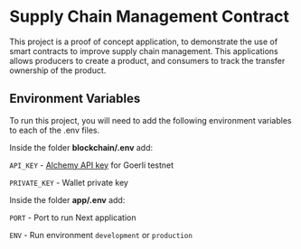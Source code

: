 
# Supply Chain Management Contract

This project is a proof of concept application, to demonstrate the use of smart contracts to improve supply chain management. 
This applications allows producers to create a product, and consumers to track the transfer ownership of the product.




## Environment Variables

To run this project, you will need to add the following environment variables to each of the .env files. 

Inside the folder **blockchain/.env** add: 

`API_KEY` - [Alchemy API key](https://www.alchemy.com/) for Goerli testnet

`PRIVATE_KEY` - Wallet private key 

Inside the folder **app/.env** add: 

`PORT` - Port to run Next application

`ENV` - Run environment `development` or `production`


